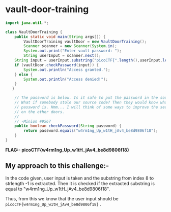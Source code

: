 # vault-door-training

```java
import java.util.*;

class VaultDoorTraining {
    public static void main(String args[]) {
        VaultDoorTraining vaultDoor = new VaultDoorTraining();
        Scanner scanner = new Scanner(System.in); 
        System.out.print("Enter vault password: ");
        String userInput = scanner.next();
	String input = userInput.substring("picoCTF{".length(),userInput.length()-1);
	if (vaultDoor.checkPassword(input)) {
	    System.out.println("Access granted.");
	} else {
	    System.out.println("Access denied!");
	}
   }

    // The password is below. Is it safe to put the password in the source code?
    // What if somebody stole our source code? Then they would know what our
    // password is. Hmm... I will think of some ways to improve the security
    // on the other doors.
    //
    // -Minion #9567
    public boolean checkPassword(String password) {
        return password.equals("w4rm1ng_Up_w1tH_jAv4_be8d9806f18");
    }
}
```

**FLAG:- picoCTF{w4rm1ng_Up_w1tH_jAv4_be8d9806f18}**

## My approach to this challenge:- 

In the code given, user input is taken and the substring from index 8 to strlength -1 is extracted. Then it is checked if the extracted substring is equal to "w4rm1ng_Up_w1tH_jAv4_be8d9806f18".

Thus, from this we know that the user input should be `picoCTF{w4rm1ng_Up_w1tH_jAv4_be8d9806f18}` .
